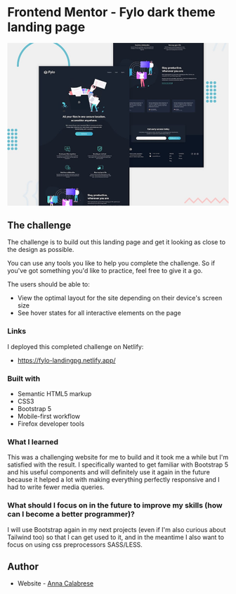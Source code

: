 # Frontend Mentor - Fylo dark theme landing page

![Design preview for the Fylo dark theme landing page challenge](./design/desktop-preview.jpg)


## The challenge

The challenge is to build out this landing page and get it looking as close to the design as possible.

You can use any tools you like to help you complete the challenge. So if you've got something you'd like to practice, feel free to give it a go.

The users should be able to: 

- View the optimal layout for the site depending on their device's screen size
- See hover states for all interactive elements on the page


### Links
I deployed this completed challenge on Netlify:
- https://fylo-landingpg.netlify.app/

### Built with

- Semantic HTML5 markup
- CSS3
- Bootstrap 5
- Mobile-first workflow
- Firefox developer tools


### What I learned
This was a challenging website for me to build and it took me a while but I'm satisfied with the result.
I specifically wanted to get familiar with Bootstrap 5 and his useful components and will definitely use it again in the future because it helped a lot with making everything perfectly responsive and I had to write fewer media queries. 

### What should I focus on in the future to improve my skills (how can I become a better programmer)?
I will use Bootstrap again in my next projects (even if I'm also curious about Tailwind too) so that I can get used to it, and in the meantime I also want to focus on using css preprocessors SASS/LESS.

## Author

- Website - [Anna Calabrese](https://annacalabrese.netlify.app/)

